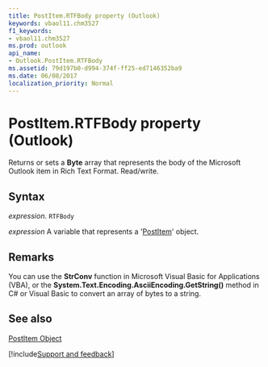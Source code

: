 ```yaml
---
title: PostItem.RTFBody property (Outlook)
keywords: vbaol11.chm3527
f1_keywords:
- vbaol11.chm3527
ms.prod: outlook
api_name:
- Outlook.PostItem.RTFBody
ms.assetid: 79d197b0-d994-374f-ff25-ed7146352ba9
ms.date: 06/08/2017
localization_priority: Normal
---
```



# PostItem.RTFBody property (Outlook)

Returns or sets a  **Byte** array that represents the body of the Microsoft Outlook item in Rich Text Format. Read/write.


## Syntax

_expression_. `RTFBody`

_expression_ A variable that represents a '[PostItem](Outlook.PostItem.md)' object.


## Remarks

You can use the  **StrConv** function in Microsoft Visual Basic for Applications (VBA), or the **System.Text.Encoding.AsciiEncoding.GetString()** method in C# or Visual Basic to convert an array of bytes to a string.


## See also


[PostItem Object](Outlook.PostItem.md)

[!include[Support and feedback](~/includes/feedback-boilerplate.md)]